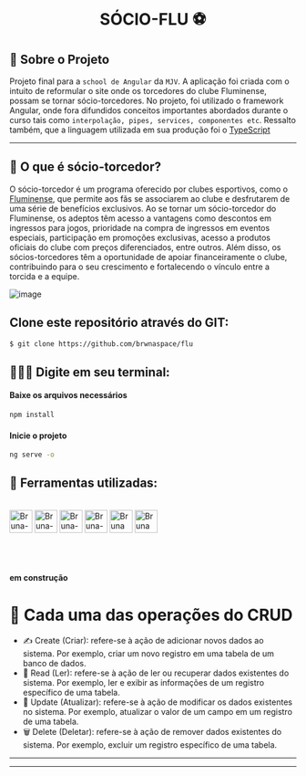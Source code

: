 <h1 align="center"> SÓCIO-FLU ⚽</h1>

## 📌 Sobre o Projeto

Projeto final para a `school de Angular` da `MJV`. A aplicação foi criada com o intuito de reformular o site onde os torcedores do clube Fluminense, possam se tornar sócio-torcedores. No projeto, foi utilizado o framework Angular, onde fora difundidos conceitos importantes abordados durante o curso tais como `interpolação, pipes, services, componentes etc`. Ressalto também, que a linguagem utilizada em sua produção foi o [TypeScript](https://www.typescriptlang.org/)

<hr>

## 🤝 O que é sócio-torcedor?

O sócio-torcedor é um programa oferecido por clubes esportivos, como o [Fluminense](https://www.fluminense.com.br/site/), que permite aos fãs se associarem ao clube e desfrutarem de uma série de benefícios exclusivos. Ao se tornar um sócio-torcedor do Fluminense, os adeptos têm acesso a vantagens como descontos em ingressos para jogos, prioridade na compra de ingressos em eventos especiais, participação em promoções exclusivas, acesso a produtos oficiais do clube com preços diferenciados, entre outros. Além disso, os sócios-torcedores têm a oportunidade de apoiar financeiramente o clube, contribuindo para o seu crescimento e fortalecendo o vínculo entre a torcida e a equipe.

![image](https://github.com/brwnaspace/flu/assets/112510971/6dd31cfc-5bab-4e98-bfb6-787b6c5f334b)

## Clone este repositório através do GIT:

```sh
$ git clone https://github.com/brwnaspace/flu
```

## 👩🏾‍💻 Digite em seu terminal:

#### Baixe os arquivos necessários

```sh
npm install
```

#### Inicie o projeto

```sh
ng serve -o
```

## 📌 Ferramentas utilizadas:

<div style="display: inline_block" align = "left"><br>

  <img align="center" alt="Bruna-Angular" height="40" width="40" src="https://angular.io/assets/images/logos/angularjs/AngularJS-Shield.svg" />
  <img align="center" alt="Bruna-GitHub" height="40" width="40" src="https://cdn-icons-png.flaticon.com/512/25/25231.png" />
  <img align="center" alt="Bruna-HTML" height="40" width="40" src="https://cdn-icons-png.flaticon.com/512/1532/1532556.png" />
  <img align="center" alt="Bruna-CSS" height="40" width="40" src="https://cdn-icons-png.flaticon.com/512/732/732190.png" />
  <img align="center" alt="Bruna VsCode " height="40" width="40" src="https://cdn.icon-icons.com/icons2/2107/PNG/512/file_type_vscode_icon_130084.png" />
  <img align="center" alt="Bruna TypeScritp " height="40" width="40" src="https://cdn-icons-png.flaticon.com/512/5968/5968381.png" />
  </div>
<br>
<br>
<br>



#### em construção 

# 🎲 Cada uma das operações do CRUD
<ul>
    <li>✍️ Create (Criar): refere-se à ação de adicionar novos dados ao sistema. Por exemplo, criar um novo registro em
        uma tabela de um banco de dados.
    </li>
    <li>📑 Read (Ler): refere-se à ação de ler ou recuperar dados existentes do sistema. Por exemplo, ler e exibir as
        informações de um registro específico de uma tabela.
    </li>
    <li>📝 Update (Atualizar): refere-se à ação de modificar os dados existentes no sistema. Por exemplo, atualizar o
        valor de um campo em um registro de uma tabela.</li>
    <li>🗑 Delete (Deletar): refere-se à ação de remover dados existentes do sistema. Por exemplo, excluir um registro
        específico de uma tabela.</li>
</ul>
<hr>

<hr>
